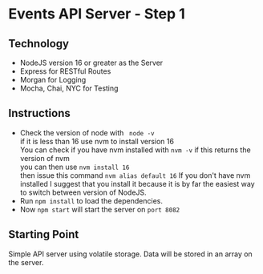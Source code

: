# Events API Server - Step 1
## Technology
* NodeJS version 16 or greater as the Server
* Express for RESTful Routes
* Morgan for Logging
* Mocha, Chai, NYC for Testing  

## Instructions
* Check the version of node with ` node -v`  
if it is less than 16 use nvm to install version 16  
You can check if you have nvm installed with `nvm -v`  if this returns the version of nvm  
you can then use  `nvm install 16`  
then issue this command `nvm alias default 16`
If you don't have nvm installed I suggest that you install it because it is by far the easiest way to switch between version of NodeJS.  
* Run ` npm install ` to load the dependencies.  
* Now `npm start` will start the server on `port 8082`  

## Starting Point  
Simple API server using volatile storage. Data will be stored in an array on the server.


